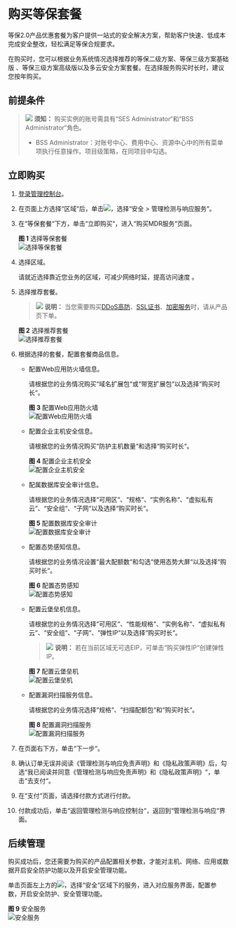 # 购买等保套餐<a name="mdr_01_0014"></a>

等保2.0产品优惠套餐为客户提供一站式的安全解决方案，帮助客户快速、低成本完成安全整改，轻松满足等保合规要求。

在购买时，您可以根据业务系统情况选择推荐的等保二级方案、等保三级方案基础版 、等保三级方案高级版以及多云安全方案套餐。在选择服务购买时长时，建议您按年购买。

## 前提条件<a name="zh-cn_topic_0115570354_section1741118183317"></a>

>![](public_sys-resources/icon-notice.gif) **须知：** 
>购买实例的账号需具有“SES Administrator“和“BSS Administrator“角色。
>-   BSS Administrator：对账号中心、费用中心、资源中心中的所有菜单项执行任意操作。项目级策略，在同项目中勾选。

## 立即购买<a name="section477826192317"></a>

1.  [登录管理控制台](https://console.huaweicloud.com/?locale=zh-cn)。
2.  在页面上方选择“区域“后，单击![](figures/icon-服务列表小图标.png)，选择“安全  \>  管理检测与响应服务“。
3.  在“等保套餐“下方，单击“立即购买“，进入“购买MDR服务“页面。

    **图 1**  选择等保套餐<a name="fig15596134372718"></a>  
    ![](figures/选择等保套餐.png "选择等保套餐")

4.  选择区域。

    请就近选择靠近您业务的区域，可减少网络时延，提高访问速度 。

5.  选择推荐套餐。

    >![](public_sys-resources/icon-note.gif) **说明：** 
    >当您需要购买[DDoS高防](https://www.huaweicloud.com/product/aad.html)、[SSL证书](https://www.huaweicloud.com/product/scm.html)、[加密服务](https://www.huaweicloud.com/product/dew.html)时，请从产品页下单。

    **图 2**  选择推荐套餐<a name="fig122631243102412"></a>  
    ![](figures/选择推荐套餐.png "选择推荐套餐")

6.  根据选择的套餐，配置套餐商品信息。
    -   配置Web应用防火墙信息。

        请根据您的业务情况购买“域名扩展包“或“带宽扩展包“以及选择“购买时长“。

        **图 3**  配置Web应用防火墙<a name="fig163405719166"></a>  
        ![](figures/配置Web应用防火墙.png "配置Web应用防火墙")

    -   配置企业主机安全信息。

        请根据您的业务情况购买“防护主机数量“和选择“购买时长“。

        **图 4**  配置企业主机安全<a name="fig69014910327"></a>  
        ![](figures/配置企业主机安全.png "配置企业主机安全")

    -   配属数据库安全审计信息。

        请根据您的业务情况选择“可用区“、“规格“、“实例名称“、“虚拟私有云“、“安全组“、“子网“以及选择“购买时长“。

        **图 5**  配置数据库安全审计<a name="fig43606133407"></a>  
        ![](figures/配置数据库安全审计.png "配置数据库安全审计")

    -   配置态势感知信息。

        请根据您的业务情况设置“最大配额数“和勾选“使用态势大屏“以及选择“购买时长“。

        **图 6**  配置态势感知<a name="fig1281537114710"></a>  
        ![](figures/配置态势感知.png "配置态势感知")

    -   配置云堡垒机信息。

        请根据您的业务情况选择“可用区“、“性能规格“、“实例名称“、“虚拟私有云“、“安全组“、“子网“、“弹性IP“以及选择“购买时长“。

        >![](public_sys-resources/icon-note.gif) **说明：** 
        >若在当前区域无可选EIP，可单击“购买弹性IP“创建弹性IP。

        **图 7**  配置云堡垒机<a name="fig5194115274915"></a>  
        ![](figures/配置云堡垒机.png "配置云堡垒机")

    -   配置漏洞扫描服务信息。

        请根据您的业务情况选择“规格“、“扫描配额包“和“购买时长“。

        **图 8**  配置漏洞扫描服务<a name="fig14296142152910"></a>  
        ![](figures/配置漏洞扫描服务.png "配置漏洞扫描服务")

7.  在页面右下方，单击“下一步“。
8.  确认订单无误并阅读《管理检测与响应免责声明》和《隐私政策声明》后，勾选“我已阅读并同意《管理检测与响应免责声明》和《隐私政策声明》“，单击“去支付“。
9.  在“支付“页面，请选择付款方式进行付款。
10. 付款成功后，单击“返回管理检测与响应控制台“，返回到“管理检测与响应“界面。

## 后续管理<a name="section14923153354211"></a>

购买成功后，您还需要为购买的产品配置相关参数，才能对主机、网络、应用或数据开启安全防护功能以及开启安全管理功能。

单击页面左上方的![](figures/icon-open-list.png)，选择“安全“区域下的服务，进入对应服务界面，配置参数，开启安全防护、安全管理功能。

**图 9**  安全服务<a name="fig3327119125212"></a>  
![](figures/安全服务.png "安全服务")

